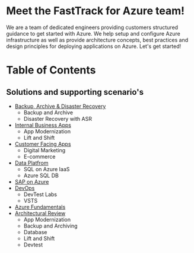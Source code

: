 # Meet the FastTrack for Azure team!
We are a team of dedicated engineers providing customers structured guidance to get started with Azure. We help setup and configure Azure infrastructure as well as provide architecture concepts, best practices and design principles for deploying applications on Azure.  Let's get started!

# Table of Contents

## Solutions and supporting scenario's
* [Backup, Archive & Disaster Recovery](https://github.com/Azure/fta-backuparchivedr)
    - Backup and Archive
    - Disaster Recovery with ASR
* [Internal Business Apps](https://github.com/Azure/fta-internalbusinessapps)
    - App Modernization
    - Lift and Shift    
* [Customer Facing Apps](https://github.com/Azure/fta-customerfacingapps)
	- Digital Marketing
	- E-commerce
* [Data Platfrom](https://github.com/Azure/fta-dataplatform)
	- SQL on Azure IaaS
	- Azure SQL DB
* [SAP on Azure](https://github.com/Azure/fta-saponazure)
* [DevOps](https://github.com/Azure/fta-devops)
	- DevTest Labs
	- VSTS
* [Azure Fundamentals](https://github.com/Azure/fta-azurefundamentals)
* [Architectural Review](https://github.com/Azure/fta-architecturalreview)
	- App Modernization
	- Backup and Archiving
	- Database
	- Lift and Shift
	- Devtest
